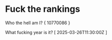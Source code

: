 # Fuck the rankings

Who the hell am I?
{ 10770086 }

What fucking year is it?
[ 2025-03-26T11:30:00Z ]
